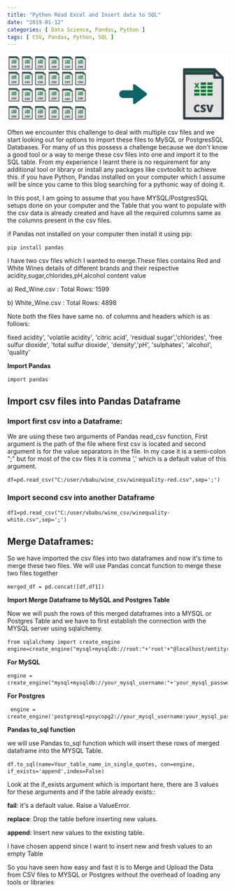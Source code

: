 ```yaml
---
title: "Python Read Excel and Insert data to SQL"
date: "2019-01-12"
categories: [ Data Science, Pandas, Python ]
tags: [ CSV, Pandas, Python, SQL ]
---
```


![](/images/2019/01/image-22.png)

Often we encounter this challenge to deal with multiple csv files and we start looking out for options to import these files to MySQL or PostgresSQL Databases. For many of us this possess a challenge because we don't know a good tool or a way to merge these csv files into one and import it to the SQL table. From my experience I learnt there is no requirement for any additional tool or library or install any packages like csvtoolkit to achieve this. if you have Python, Pandas installed on your computer which I assume will be since you came to this blog searching for a pythonic way of doing it.

In this post, I am going to assume that you have MYSQL/PostgresSQL setups done on your computer and the Table that you want to populate with the csv data is already created and have all the required columns same as the columns present in the csv files.

if Pandas not installed on your computer then install it using pip:

```
pip install pandas
```

I have two csv files which I wanted to merge.These files contains Red and White Wines details of different brands and their respective acidity,sugar,chlorides,pH,alcohol content value


a) Red_Wine.csv : Total Rows: 1599

b) White_Wine.csv : Total Rows: 4898

Note both the files have same no. of columns and headers which is as follows:

fixed acidity', 'volatile acidity', 'citric acid', 'residual sugar','chlorides', 'free sulfur dioxide', 'total sulfur dioxide', 'density','pH', 'sulphates', 'alcohol', 'quality'

**Import Pandas**

```
import pandas
```

## Import csv files into Pandas Dataframe

### Import first csv into a Dataframe:

We are using these two arguments of Pandas read_csv function, First argument is the path of the file where first csv is located and second argument is for the value separators in the file. In my case it is a semi-colon ";" but for most of the csv files it is comma ',' which is a default value of this argument.

```
df=pd.read_csv("C:/user/vbabu/wine_csv/winequality-red.csv",sep=';')
```

### Import second csv into another Dataframe

```
df1=pd.read_csv("C:/user/vbabu/wine_csv/winequality-white.csv",sep=';')
```

## Merge Dataframes:

So we have imported the csv files into two dataframes and now it's time to merge these two files. We will use Pandas concat function to merge these two files together

```
merged_df = pd.concat([df,df1])
```

**Import Merge Dataframe to MySQL and Postgres Table**

Now we will push the rows of this merged dataframes into a MYSQL or Postgres Table and we have to first establish the connection with the MYSQL server using sqlalchemy.

```
from sqlalchemy import create_engine
engine=create_engine("mysql+mysqldb://root:"+'root'+"@localhost/entityresolution")
```

**For MySQL**

```
engine = create_engine("mysql+mysqldb://your_mysql_username:"+'your_mysql_password'+"@Mysql_server_hostname:your_port/Mysql_databasename")
```

**For Postgres**

```
 engine = create_engine('postgresql+psycopg2://your_mysql_username:your_mysql_password@Mysql_server_hostname:your_port/Mysql_databasename')
```

**Pandas to_sql function**

we will use Pandas to_sql function which will insert these rows of merged dataframe into the MYSQL Table.

```
df.to_sql(name=Your_table_name_in_single_quotes, con=engine, if_exists='append',index=False)
```

Look at the if_exists argument which is important here, there are 3 values for these arguments and if the table already exists::

**fail**: it's a default value. Raise a ValueError.

**replace**: Drop the table before inserting new values.

**append**: Insert new values to the existing table.

I have chosen append since I want to insert new and fresh values to an empty Table

So you have seen how easy and fast it is to Merge and Upload the Data from CSV files to MYSQL or Postgres without the overhead of loading any tools or libraries
